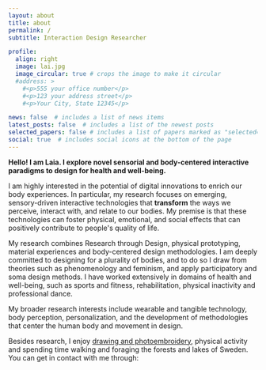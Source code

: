 ```yaml
---
layout: about
title: about
permalink: /
subtitle: Interaction Design Researcher

profile:
  align: right
  image: lai.jpg
  image_circular: true # crops the image to make it circular
  #address: >
    #<p>555 your office number</p>
    #<p>123 your address street</p>
    #<p>Your City, State 12345</p>

news: false  # includes a list of news items
latest_posts: false  # includes a list of the newest posts
selected_papers: false # includes a list of papers marked as "selected={true}"
social: true  # includes social icons at the bottom of the page
---
```


**Hello! I am Laia. I explore novel sensorial and body-centered interactive paradigms to design for health and well-being.**

I am highly interested in the potential of digital innovations to enrich our body experiences. In particular, my research focuses on emerging, sensory-driven interactive technologies that **transform** the ways we perceive, interact with, and relate to our bodies. My premise is that these technologies can foster physical, emotional, and social effects that can positively contribute to people's quality of life.

My research combines Research through Design, physical prototyping, material experiences and body-centered design methodologies. I am deeply committed to designing for a plurality of bodies, and to do so I draw from theories such as phenomenology and feminism, and apply participatory and soma design methods. I have worked extensively in domains of health and well-being, such as sports and fitness, rehabilitation, physical inactivity and professional dance. 

My broader research interests include wearable and tangible technology, body perception, personalization, and the development of methodologies that center the human body and movement in design. 

Besides research, I enjoy [drawing and photoembroidery](https://www.instagram.com/laia.trmvdl/), physical activity and spending time walking and foraging the forests and lakes of Sweden. You can get in contact with me through:
